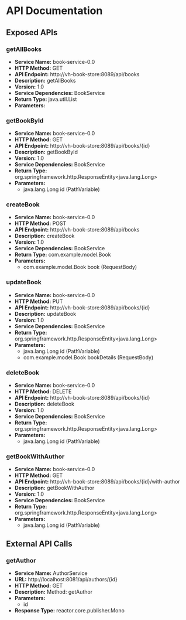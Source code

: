 # API Documentation

## Exposed APIs

### getAllBooks

- **Service Name:** book-service-0.0
- **HTTP Method:** GET
- **API Endpoint:** http://vh-book-store:8089/api/books
- **Description:** getAllBooks
- **Version:** 1.0
- **Service Dependencies:** BookService
- **Return Type:** java.util.List
- **Parameters:**

### getBookById

- **Service Name:** book-service-0.0
- **HTTP Method:** GET
- **API Endpoint:** http://vh-book-store:8089/api/books/{id}
- **Description:** getBookById
- **Version:** 1.0
- **Service Dependencies:** BookService
- **Return Type:** org.springframework.http.ResponseEntity<java.lang.Long>
- **Parameters:**
  - java.lang.Long id (PathVariable)

### createBook

- **Service Name:** book-service-0.0
- **HTTP Method:** POST
- **API Endpoint:** http://vh-book-store:8089/api/books
- **Description:** createBook
- **Version:** 1.0
- **Service Dependencies:** BookService
- **Return Type:** com.example.model.Book
- **Parameters:**
  - com.example.model.Book book (RequestBody)

### updateBook

- **Service Name:** book-service-0.0
- **HTTP Method:** PUT
- **API Endpoint:** http://vh-book-store:8089/api/books/{id}
- **Description:** updateBook
- **Version:** 1.0
- **Service Dependencies:** BookService
- **Return Type:** org.springframework.http.ResponseEntity<java.lang.Long>
- **Parameters:**
  - java.lang.Long id (PathVariable)
  - com.example.model.Book bookDetails (RequestBody)

### deleteBook

- **Service Name:** book-service-0.0
- **HTTP Method:** DELETE
- **API Endpoint:** http://vh-book-store:8089/api/books/{id}
- **Description:** deleteBook
- **Version:** 1.0
- **Service Dependencies:** BookService
- **Return Type:** org.springframework.http.ResponseEntity<java.lang.Long>
- **Parameters:**
  - java.lang.Long id (PathVariable)

### getBookWithAuthor

- **Service Name:** book-service-0.0
- **HTTP Method:** GET
- **API Endpoint:** http://vh-book-store:8089/api/books/{id}/with-author
- **Description:** getBookWithAuthor
- **Version:** 1.0
- **Service Dependencies:** BookService
- **Return Type:** org.springframework.http.ResponseEntity<java.lang.Long>
- **Parameters:**
  - java.lang.Long id (PathVariable)

## External API Calls

### getAuthor

- **Service Name:** AuthorService
- **URL:** http://localhost:8081/api/authors/{id}
- **HTTP Method:** GET
- **Description:** Method: getAuthor
- **Parameters:**
  - id
- **Response Type:** reactor.core.publisher.Mono

